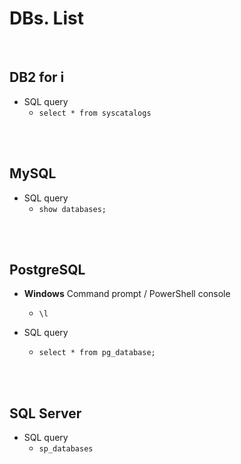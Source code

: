 # DBs. List
<br />

## DB2 for i

* SQL query
    * `select * from syscatalogs`
<br />
<br />

## MySQL

* SQL query
    * `show databases;`
<br />
<br />

## PostgreSQL

* **Windows** Command prompt / PowerShell console
    * `\l`

* SQL query
    * `select * from pg_database;`
<br />
<br />

## SQL Server

* SQL query
    * `sp_databases`
